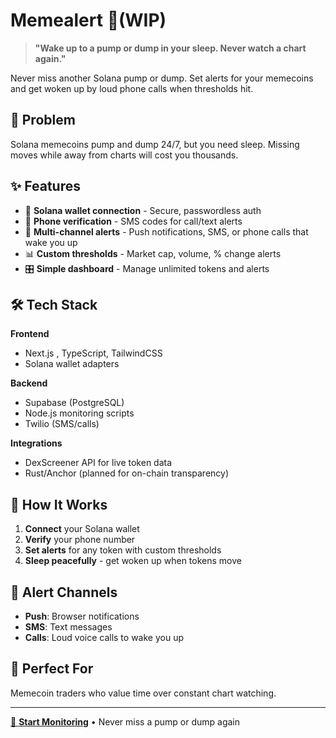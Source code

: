 # Memealert 🚨(WIP)

> **"Wake up to a pump or dump in your sleep. Never watch a chart again."**

Never miss another Solana pump or dump. Set alerts for your memecoins and get woken up by loud phone calls when thresholds hit.

## 🎯 Problem

Solana memecoins pump and dump 24/7, but you need sleep. Missing moves while away from charts will cost you thousands.

## ✨ Features

- 🔐 **Solana wallet connection** - Secure, passwordless auth
- 📱 **Phone verification** - SMS codes for call/text alerts  
- 🔔 **Multi-channel alerts** - Push notifications, SMS, or phone calls that wake you up
- 📊 **Custom thresholds** - Market cap, volume, % change alerts
- 🎛️ **Simple dashboard** - Manage unlimited tokens and alerts

## 🛠️ Tech Stack

**Frontend**
- Next.js , TypeScript, TailwindCSS
- Solana wallet adapters

**Backend** 
- Supabase (PostgreSQL)
- Node.js monitoring scripts
- Twilio (SMS/calls)

**Integrations**
- DexScreener API for live token data
- Rust/Anchor (planned for on-chain transparency)

## 🚀 How It Works

1. **Connect** your Solana wallet
2. **Verify** your phone number  
3. **Set alerts** for any token with custom thresholds
4. **Sleep peacefully** - get woken up when tokens move

## 📱 Alert Channels

- **Push**: Browser notifications
- **SMS**: Text messages  
- **Calls**: Loud voice calls to wake you up

## 🎯 Perfect For

Memecoin traders who value time over constant chart watching.

---

[🚀 **Start Monitoring**](https://meme-alert.vercel.app) • Never miss a pump or dump again
